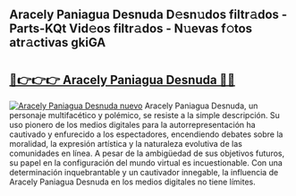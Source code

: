 ## Aracely Paniagua Desnuda D𝚎sn𝚞dos filtr𝚊dos - Parts-KQt Vid𝚎os filtr𝚊dos - N𝚞evas f𝚘tos atr𝚊ctivas gkiGA

# <h2><a href="http://mb2321.tromn.icu/?c=Aracely+Paniagua+Desnuda">🔗👉👉👉 Aracely Paniagua Desnuda 🔗🔗</a></h2>

[![Aracely Paniagua Desnuda nuevo](https://i.imgur.com/pEAQMta.gif)](http://mb2321.tromn.icu/?c=Aracely+Paniagua+Desnuda)
Aracely Paniagua Desnuda, un personaje multifacético y polémico, se resiste a la simple descripción. Su uso pionero de los medios digitales para la autorrepresentación ha cautivado y enfurecido a los espectadores, encendiendo debates sobre la moralidad, la expresión artística y la naturaleza evolutiva de las comunidades en línea. A pesar de la ambigüedad de sus objetivos futuros, su papel en la configuración del mundo virtual es incuestionable. Con una determinación inquebrantable y un cautivador innegable, la influencia de Aracely Paniagua Desnuda en los medios digitales no tiene límites.
